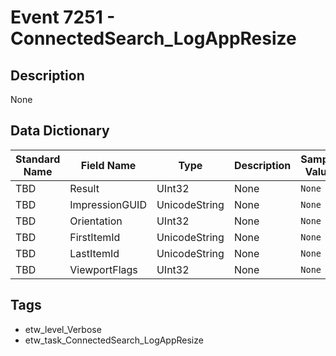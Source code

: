 # Event 7251 - ConnectedSearch_LogAppResize

## Description
None

## Data Dictionary
|Standard Name|Field Name|Type|Description|Sample Value|
|---|---|---|---|---|
|TBD|Result|UInt32|None|`None`|
|TBD|ImpressionGUID|UnicodeString|None|`None`|
|TBD|Orientation|UInt32|None|`None`|
|TBD|FirstItemId|UnicodeString|None|`None`|
|TBD|LastItemId|UnicodeString|None|`None`|
|TBD|ViewportFlags|UInt32|None|`None`|

## Tags
* etw_level_Verbose
* etw_task_ConnectedSearch_LogAppResize